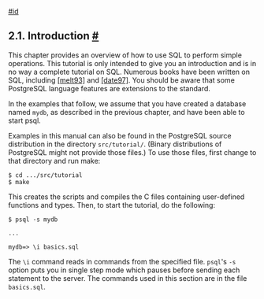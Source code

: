 [#id](#TUTORIAL-SQL-INTRO)

## 2.1. Introduction [#](#TUTORIAL-SQL-INTRO)

This chapter provides an overview of how to use SQL to perform simple operations. This tutorial is only intended to give you an introduction and is in no way a complete tutorial on SQL. Numerous books have been written on SQL, including [\[melt93\]](biblio#MELT93) and [\[date97\]](biblio#DATE97). You should be aware that some PostgreSQL language features are extensions to the standard.

In the examples that follow, we assume that you have created a database named `mydb`, as described in the previous chapter, and have been able to start psql.

Examples in this manual can also be found in the PostgreSQL source distribution in the directory `src/tutorial/`. (Binary distributions of PostgreSQL might not provide those files.) To use those files, first change to that directory and run make:

```
$ cd .../src/tutorial
$ make
```

This creates the scripts and compiles the C files containing user-defined functions and types. Then, to start the tutorial, do the following:

```
$ psql -s mydb

...

mydb=> \i basics.sql
```

The `\i` command reads in commands from the specified file. `psql`'s `-s` option puts you in single step mode which pauses before sending each statement to the server. The commands used in this section are in the file `basics.sql`.
